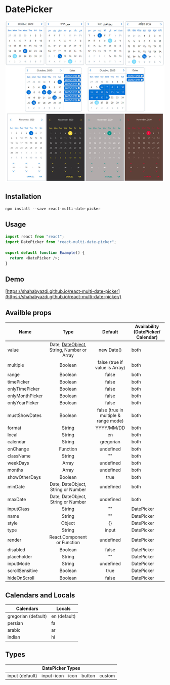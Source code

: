 # DatePicker

![DatePicker](/screenshot/screenshot.jpg?raw=true)

## Installation

```code
npm install --save react-multi-date-picker
```

## Usage

```javascript
import react from "react";
import DatePicker from "react-multi-date-picker";

export default function Example() {
  return <DatePicker />;
}
```

## Demo

[https://shahabyazdi.github.io/react-multi-date-picker](https://shahabyazdi.github.io/react-multi-date-picker/)

## Availble props

| Name            |                                             Type                                              |                Default                | Availability (DatePicker/ Calendar) |
| --------------- | :-------------------------------------------------------------------------------------------: | :-----------------------------------: | ----------------------------------- |
| value           | Date, [DateObject](https://github.com/shahabyazdi/react-date-object), String, Number or Array |              new Date()               | both                                |
| multiple        |                                            Boolean                                            |    false (true if value is Array)     | both                                |
| range           |                                            Boolean                                            |                 false                 | both                                |
| timePicker      |                                            Boolean                                            |                 false                 | both                                |
| onlyTimePicker  |                                            Boolean                                            |                 false                 | both                                |
| onlyMonthPicker |                                            Boolean                                            |                 false                 | both                                |
| onlyYearPicker  |                                            Boolean                                            |                 false                 | both                                |
| mustShowDates   |                                            Boolean                                            | false (true in multiple & range mode) | both                                |
| format          |                                            String                                             |              YYYY/MM/DD               | both                                |
| local           |                                            String                                             |                  en                   | both                                |
| calendar        |                                            String                                             |               gregorian               | both                                |
| onChange        |                                           Function                                            |               undefined               | both                                |
| className       |                                            String                                             |                  ""                   | both                                |
| weekDays        |                                             Array                                             |               undefined               | both                                |
| months          |                                             Array                                             |               undefined               | both                                |
| showOtherDays   |                                            Boolean                                            |                 true                  | both                                |
| minDate         |                              Date, DateObject, String or Number                               |               undefined               | both                                |
| maxDate         |                              Date, DateObject, String or Number                               |               undefined               | both                                |
| inputClass      |                                            String                                             |                  ""                   | DatePicker                          |
| name            |                                            String                                             |                  ""                   | DatePicker                          |
| style           |                                            Object                                             |                  {}                   | DatePicker                          |
| type            |                                            String                                             |                 input                 | DatePicker                          |
| render          |                                  React.Component or Function                                  |               undefined               | DatePicker                          |
| disabled        |                                            Boolean                                            |                 false                 | DatePicker                          |
| placeholder     |                                            String                                             |                  ""                   | DatePicker                          |
| inputMode       |                                            String                                             |               undefined               | DatePicker                          |
| scrollSensitive |                                            Boolean                                            |                 true                  | DatePicker                          |
| hideOnScroll    |                                            Boolean                                            |                 false                 | DatePicker                          |

## Calendars and Locals

<table>
  <thead>
    <tr>
      <th>Calendars</th>
      <th>Locals</th>
    </tr>
  </thead>
  <tbody>
    <tr>
      <td>gregorian (default)</td>
      <td>en (default)</td>
    </tr>
    <tr>
      <td>persian</td>
      <td>fa</td>
    </tr>
    <tr>
      <td>arabic</td>
      <td>ar</td>
    </tr>
    <tr>
      <td>indian</td>
      <td>hi</td>
    </tr>
  </tbody>
</table>

## Types

<table>
  <thead>
    <tr>
      <th colSpan="5">DatePicker Types</th>
    </tr>
  </thead>
  <tbody>
    <tr>
      <td>input (default)</td>
      <td>input-icon</td>
      <td>icon</td>
      <td>button</td>
      <td>custom</td>
    </tr>
  </tbody>
</table>
